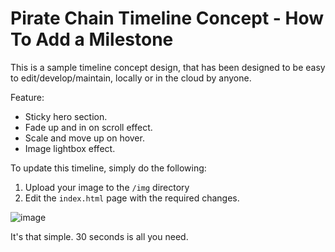 # Pirate Chain Timeline Concept - How To Add a Milestone

This is a sample timeline concept design, that has been designed to be easy to edit/develop/maintain, locally or in the cloud by anyone.

Feature:

* Sticky hero section.
* Fade up and in on scroll effect.
* Scale and move up on hover.
* Image lightbox effect.

To update this timeline, simply do the following:

1. Upload your image to the `/img` directory
2. Edit the `index.html` page with the required changes.

![image](https://github.com/QuirkyRobots/pirate-chain-timeline/assets/29914179/9ccb9d42-9fde-4569-a821-87f8a543abeb)

It's that simple. 30 seconds is all you need.
